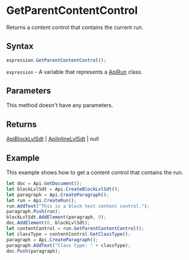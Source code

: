 # GetParentContentControl

Returns a content control that contains the current run.

## Syntax

```javascript
expression.GetParentContentControl();
```

`expression` - A variable that represents a [ApiRun](../ApiRun.md) class.

## Parameters

This method doesn't have any parameters.

## Returns

[ApiBlockLvlSdt](../../ApiBlockLvlSdt/ApiBlockLvlSdt.md) | [ApiInlineLvlSdt](../../ApiInlineLvlSdt/ApiInlineLvlSdt.md) | null

## Example

This example shows how to get a content control that contains the run.

```javascript
let doc = Api.GetDocument();
let blockLvlSdt = Api.CreateBlockLvlSdt();
let paragraph = Api.CreateParagraph();
let run = Api.CreateRun();
run.AddText("This is a block text content control.");
paragraph.Push(run);
blockLvlSdt.AddElement(paragraph, 0);
doc.AddElement(0, blockLvlSdt);
let contentControl = run.GetParentContentControl();
let classType = contentControl.GetClassType();
paragraph = Api.CreateParagraph();
paragraph.AddText("Class type: " + classType);
doc.Push(paragraph);
```
